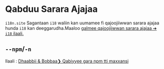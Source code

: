 # Qabduu Sarara Ajajaa

`i18n.site` Sagantaan `i18` waliin kan uumamee fi qajoojiiwwan sarara ajajaa hunda `i18` kan deeggarudha.Maaloo [galmee qajoojiiwwan sarara ajajaa ➔ `i18` ilaali.](/i18/cli)

## `--npm`/`-n`

Ilaali : [Dhaabbii & Bobbaa❯ Qabiyyee gara npm tti maxxansi](/i18n.site/use#npm)